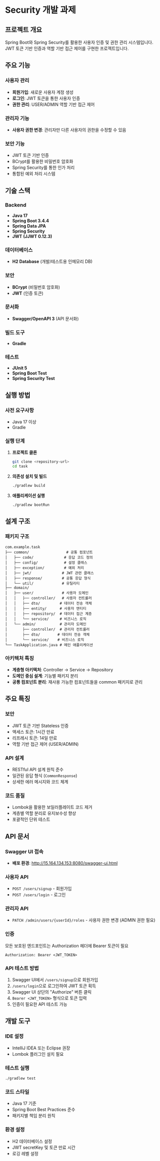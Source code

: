 # Security 개발 과제

## 프로젝트 개요
Spring Boot와 Spring Security를 활용한 사용자 인증 및 권한 관리 시스템입니다. JWT 토큰 기반 인증과 역할 기반 접근 제어를 구현한 프로젝트입니다.

## 주요 기능

### 사용자 관리
- **회원가입**: 새로운 사용자 계정 생성
- **로그인**: JWT 토큰을 통한 사용자 인증
- **권한 관리**: USER/ADMIN 역할 기반 접근 제어

### 관리자 기능
- **사용자 권한 변경**: 관리자만 다른 사용자의 권한을 수정할 수 있음

### 보안 기능
- JWT 토큰 기반 인증
- BCrypt를 활용한 비밀번호 암호화
- Spring Security를 통한 인가 처리
- 통합된 예외 처리 시스템

## 기술 스택

### Backend
- **Java 17**
- **Spring Boot 3.4.4**
- **Spring Data JPA**
- **Spring Security**
- **JWT (JJWT 0.12.3)**

### 데이터베이스
- **H2 Database** (개발/테스트용 인메모리 DB)

### 보안
- **BCrypt** (비밀번호 암호화)
- **JWT** (인증 토큰)

### 문서화
- **Swagger/OpenAPI 3** (API 문서화)

### 빌드 도구
- **Gradle**

### 테스트
- **JUnit 5**
- **Spring Boot Test**
- **Spring Security Test**

## 실행 방법

### 사전 요구사항
- Java 17 이상
- Gradle

### 실행 단계

1. **프로젝트 클론**
   ```bash
   git clone <repository-url>
   cd task
   ```

2. **의존성 설치 및 빌드**
   ```bash
   ./gradlew build
   ```

3. **애플리케이션 실행**
   ```bash
   ./gradlew bootRun
   ```

## 설계 구조

### 패키지 구조
```
com.example.task
├── common/                 # 공통 컴포넌트
│   ├── code/              # 응답 코드 정의
│   ├── config/            # 설정 클래스
│   ├── exception/         # 예외 처리
│   ├── jwt/              # JWT 관련 클래스
│   ├── response/         # 공통 응답 형식
│   └── util/             # 유틸리티
├── domain/
│   ├── user/             # 사용자 도메인
│   │   ├── controller/   # 사용자 컨트롤러
│   │   ├── dto/         # 데이터 전송 객체
│   │   ├── entity/      # 사용자 엔티티
│   │   ├── repository/  # 데이터 접근 계층
│   │   └── service/     # 비즈니스 로직
│   └── admin/           # 관리자 도메인
│       ├── controller/  # 관리자 컨트롤러
│       ├── dto/        # 데이터 전송 객체
│       └── service/    # 비즈니스 로직
└── TaskApplication.java # 메인 애플리케이션
```

### 아키텍처 특징
- **계층형 아키텍처**: Controller → Service → Repository
- **도메인 중심 설계**: 기능별 패키지 분리
- **공통 컴포넌트 분리**: 재사용 가능한 컴포넌트들을 common 패키지로 관리

## 주요 특징

### 보안
- JWT 토큰 기반 Stateless 인증
- 액세스 토큰: 1시간 만료
- 리프레시 토큰: 14일 만료
- 역할 기반 접근 제어 (USER/ADMIN)

### API 설계
- RESTful API 설계 원칙 준수
- 일관된 응답 형식 (`CommonResponse`)
- 상세한 에러 메시지와 코드 체계

### 코드 품질
- Lombok을 활용한 보일러플레이트 코드 제거
- 계층별 역할 분리로 유지보수성 향상
- 포괄적인 단위 테스트

## API 문서

### Swagger UI 접속
- **배포 환경**: http://15.164.134.153:8080/swagger-ui.html

### 사용자 API
- `POST /users/signup` - 회원가입
- `POST /users/login` - 로그인

### 관리자 API
- `PATCH /admin/users/{userId}/roles` - 사용자 권한 변경 (ADMIN 권한 필요)

### 인증
모든 보호된 엔드포인트는 Authorization 헤더에 Bearer 토큰이 필요
```
Authorization: Bearer <JWT_TOKEN>
```

### API 테스트 방법
1. Swagger UI에서 `/users/signup`으로 회원가입
2. `/users/login`으로 로그인하여 JWT 토큰 획득
3. Swagger UI 상단의 "Authorize" 버튼 클릭
4. `Bearer <JWT_TOKEN>` 형식으로 토큰 입력
5. 인증이 필요한 API 테스트 가능

## 개발 도구

### IDE 설정
- IntelliJ IDEA 또는 Eclipse 권장
- Lombok 플러그인 설치 필요

### 테스트 실행
```bash
./gradlew test
```

### 코드 스타일
- Java 17 기준
- Spring Boot Best Practices 준수
- 패키지별 책임 분리 원칙

### 환경 설정
- H2 데이터베이스 설정
- JWT secretKey 및 토큰 만료 시간
- 로깅 레벨 설정